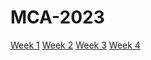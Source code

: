<!DOCTYPE html>
<html>
<head>

  <h1>MCA-2023</h1>
       

        
</head>
<body>
    <!-- Navigation bar -->
    <div class="navbar">
        <a class="nav-button" href="week1.md">Week 1</a>
        <a class="nav-button" href="week2.md">Week 2</a>
        <a class="nav-button" href="week3.md">Week 3</a>
        <a class="nav-button" href="week4.md">Week 4</a>
    </div>



</body>
</html>
